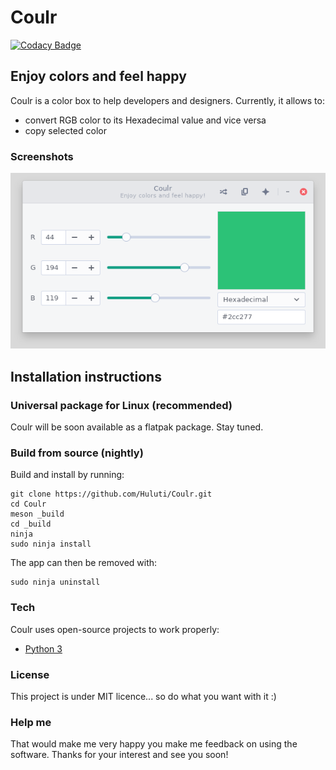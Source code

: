 # Coulr

[![Codacy Badge](https://api.codacy.com/project/badge/Grade/4c173929259648e19e883f465fb6c64b)](https://www.codacy.com/app/hugo-posnic/Coulr?utm_source=github.com&amp;utm_medium=referral&amp;utm_content=Huluti/Coulr&amp;utm_campaign=Badge_Grade)

## Enjoy colors and feel happy

Coulr is a color box to help developers and designers. Currently, it allows to:
  - convert RGB color to its Hexadecimal value and vice versa
  - copy selected color

### Screenshots

![alt tag](data/screenshots/screen1.png)

## Installation instructions

### Universal package for Linux (recommended)

Coulr will be soon available as a flatpak package. Stay tuned.

### Build from source (nightly)

Build and install by running:

    git clone https://github.com/Huluti/Coulr.git
    cd Coulr
    meson _build
    cd _build
    ninja
    sudo ninja install

The app can then be removed with:

    sudo ninja uninstall

### Tech

Coulr uses open-source projects to work properly:

* [Python 3](https://www.python.org/)

### License

This project is under MIT licence... so do what you want with it :)

### Help me

That would make me very happy you make me feedback on using the software.
Thanks for your interest and see you soon!
